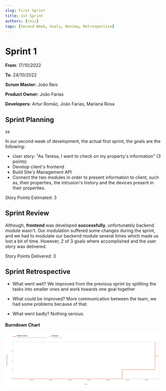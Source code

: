 ```yaml
---
slug: First Sprint 
title: 1st Sprint
authors: [reis]
tags: [Second Week, Goals, Review, Retrospective]
---
```



# Sprint 1

**From**: 17/10/2022

**To**: 24/10/2022

**Scrum Master:** João Reis	

**Product Owner:** João Farias

**Developers:** Artur Romão, João Farias, Mariana Rosa

## Sprint Planning
ss

In our second week of development, the actual first sprint, the goals are the following: 
* User story: "As Teresa, I want to check on my property's information" (3 points)
* Develop client's frontend
* Build Site's Management API
* Connect the two modules in order to present information to client, such as, their properties, the intrusion's history and the devices present in their properties. 

Story Points Estimated: 3

## Sprint Review

Although, **frontend** was developed **successfully**, unfortunately backend module wasn't. Our modulation suffered some changes during the sprint, and we had to modulate our backend module several times which made us lost a bit of time. However, 2 of 3 goals where accomplished and the user story was delivered. 

Story Points Delivered: 3


## Sprint Retrospective 

 - What went well? We improved from the previous sprint by splitting the tasks into smaller ones and work towards one goal together

- What could be improved? More communication between the team, we had some problems because of that.

- What went badly? Nothing serious. 

#### Burndown Chart
![Burndown Chart of sprint 1](sprint1.png)